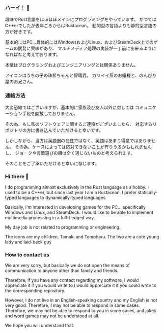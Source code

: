 ### ハーイ！ 👋

趣味でRust言語をほぼほぼメインにプログラミングをやっています。
かつてはC++erでしたが去年ごろからはRustacean。
動的型の言語よりも静的型言語の方が好きです。

基本的にはPC…具体的にはWindowsおよびLinux、およびSteamDeck上でのゲームの開発に興味があり、
マルチメディア処理の実装が一丁前に出来るようになればなと考えております。

本業はプログラミングおよびエンジニアリングとは関係ありません。

アイコンはうちの子の珠希ちゃんと智晴君。
カワイイ系のお嬢様と、のんびり屋のお兄さん。


### 連絡方法

大変恐縮ではございますが、基本的に家族及び友人以外に対しては
コミュニケーション手段を開放しておりません。

その為、もし私のソフトウェアに関するご連絡がございましたら、
対応するリポジトリの方に書き込んでいただけると幸いです。

しかしながら、当方は英語圏の在住ではなく、英語はあまり得意ではありません。
その為、ケースによっては応対できないことが有りうるかもしれませんし、
ジョークや言葉遊びの類は全く通じないものと考えられます。

そのことをご了承いただけると幸いに存じます。


### Hi there 👋

I do programming almost exclusively in the Rust language as a hobby.
I used to be a C++er, but since last year I am a Rustacean.
I prefer statically-typed languages to dynamically-typed languages.

Basically, I'm interested in developing games for the PC... specifically Windows and Linux, and SteamDeck.
I would like to be able to implement multimedia processing in a full-fledged way.

My day job is not related to programming or engineering.

The icons are my children, Tamaki and Tomoharu.
The two are a cute young lady and laid-back guy


### How to contact us

We are very sorry, but basically we do not open the means of communication to anyone other than family and friends.

Therefore, if you have any contact regarding my software, I would appreciate it if you would write to
I would appreciate it if you could write to the corresponding repository.

However, I do not live in an English-speaking country and my English is not very good.
Therefore, I may not be able to respond in some cases.
Therefore, we may not be able to respond to you in some cases, and jokes and word games may not be understood at all.

We hope you will understand that.

<!--
**TunamayoDX4/TunamayoDX4** is a ✨ _special_ ✨ repository because its `README.md` (this file) appears on your GitHub profile.

Here are some ideas to get you started:

- 🔭 I’m currently working on ...
- 🌱 I’m currently learning ...
- 👯 I’m looking to collaborate on ...
- 🤔 I’m looking for help with ...
- 💬 Ask me about ...
- 📫 How to reach me: ...
- 😄 Pronouns: ...
- ⚡ Fun fact: ...
-->
